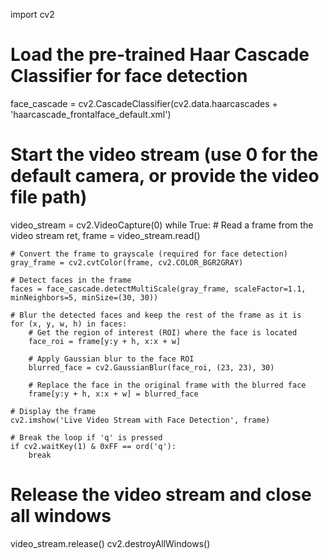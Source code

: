 import cv2
# Load the pre-trained Haar Cascade Classifier for face detection
face_cascade = cv2.CascadeClassifier(cv2.data.haarcascades + 'haarcascade_frontalface_default.xml')
# Start the video stream (use 0 for the default camera, or provide the video file path)
video_stream = cv2.VideoCapture(0)
while True:
    # Read a frame from the video stream
    ret, frame = video_stream.read()

    # Convert the frame to grayscale (required for face detection)
    gray_frame = cv2.cvtColor(frame, cv2.COLOR_BGR2GRAY)

    # Detect faces in the frame
    faces = face_cascade.detectMultiScale(gray_frame, scaleFactor=1.1, minNeighbors=5, minSize=(30, 30))

    # Blur the detected faces and keep the rest of the frame as it is
    for (x, y, w, h) in faces:
        # Get the region of interest (ROI) where the face is located
        face_roi = frame[y:y + h, x:x + w]

        # Apply Gaussian blur to the face ROI
        blurred_face = cv2.GaussianBlur(face_roi, (23, 23), 30)

        # Replace the face in the original frame with the blurred face
        frame[y:y + h, x:x + w] = blurred_face

    # Display the frame
    cv2.imshow('Live Video Stream with Face Detection', frame)

    # Break the loop if 'q' is pressed
    if cv2.waitKey(1) & 0xFF == ord('q'):
        break

# Release the video stream and close all windows
video_stream.release()
cv2.destroyAllWindows()

